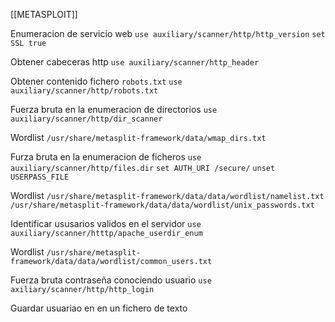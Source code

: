 [[METASPLOIT]]

Enumeracion de servicio web
`use auxiliary/scanner/http/http_version`
`set SSL true`


Obtener cabeceras http
`use auxiliary/scanner/http_header`


Obtener contenido fichero `robots.txt`
`use auxiliary/scanner/http/robots.txt`


Fuerza bruta en la enumeracion de directorios
`use auxiliary/scanner/http/dir_scanner`

Wordlist
	`/usr/share/metasplit-framework/data/wmap_dirs.txt`


Furza bruta en la enumeracion de ficheros
`use auxiliary/scanner/http/files.dir`
`set AUTH_URI /secure/`
`unset USERPASS_FILE`

Wordlist
	`/usr/share/metasplit-framework/data/data/wordlist/namelist.txt`
	`/usr/share/metasplit-framework/data/data/wordlist/unix_passwords.txt`


Identificar ususarios validos en el servidor
`use auxiliary/scanner/htttp/apache_userdir_enum`

Wordlist
	`/usr/share/metasplit-framework/data/data/wordlist/common_users.txt`

Fuerza bruta contraseña conociendo usuario
`use axiliary/scanner/http/http_login`

Guardar usuariao en en un fichero de texto
